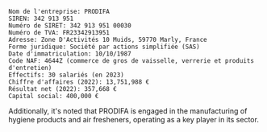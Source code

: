 ```
Nom de l'entreprise: PRODIFA
SIREN: 342 913 951
Numéro de SIRET: 342 913 951 00030
Numéro de TVA: FR23342913951
Adresse: Zone D'Activités 10 Muids, 59770 Marly, France
Forme juridique: Société par actions simplifiée (SAS)
Date d'immatriculation: 10/10/1987
Code NAF: 4644Z (commerce de gros de vaisselle, verrerie et produits d'entretien)
Effectifs: 30 salariés (en 2023)
Chiffre d'affaires (2022): 13,751,988 €
Résultat net (2022): 357,668 €
Capital social: 400,000 €
```
Additionally, it's noted that PRODIFA is engaged in the manufacturing of hygiene products and air fresheners, operating as a key player in its sector.
